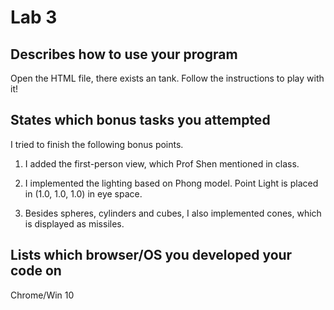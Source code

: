 # Lab 3
##  Describes how to use your program
Open the HTML file, there exists an tank. Follow the instructions to play with it! 

## States which bonus tasks you attempted
I tried to finish the following bonus points. 

1. I added the first-person view, which Prof Shen mentioned in class.

2. I implemented the lighting based on Phong model. Point Light is placed in (1.0, 1.0, 1.0) in eye space.

3. Besides spheres, cylinders and cubes, I also implemented cones, which is displayed as missiles. 
    
##  Lists which browser/OS you developed your code on 
Chrome/Win 10 